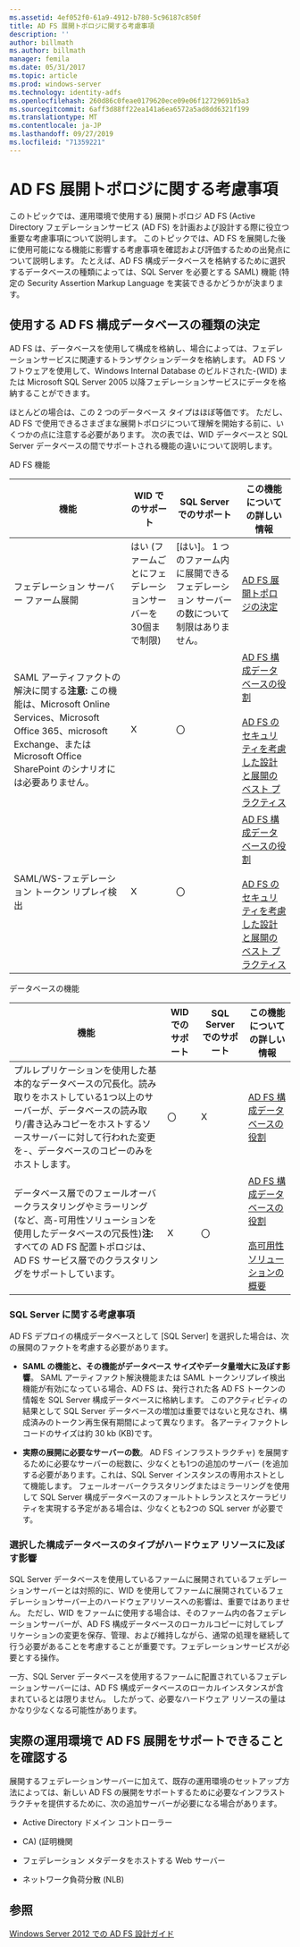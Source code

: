 ```yaml
---
ms.assetid: 4ef052f0-61a9-4912-b780-5c96187c850f
title: AD FS 展開トポロジに関する考慮事項
description: ''
author: billmath
ms.author: billmath
manager: femila
ms.date: 05/31/2017
ms.topic: article
ms.prod: windows-server
ms.technology: identity-adfs
ms.openlocfilehash: 260d86c0feae0179620ece09e06f12729691b5a3
ms.sourcegitcommit: 6aff3d88ff22ea141a6ea6572a5ad8dd6321f199
ms.translationtype: MT
ms.contentlocale: ja-JP
ms.lasthandoff: 09/27/2019
ms.locfileid: "71359221"
---
```

# <a name="ad-fs-deployment-topology-considerations"></a>AD FS 展開トポロジに関する考慮事項

このトピックでは、運用環境で使用する\) 展開トポロジ AD FS \(Active Directory フェデレーションサービス (AD FS) を計画および設計する際に役立つ重要な考慮事項について説明します。 このトピックでは、AD FS を展開した後に使用可能になる機能に影響する考慮事項を確認および評価するための出発点について説明します。 たとえば、AD FS 構成データベースを格納するために選択するデータベースの種類によっては、SQL Server を必要とする SAML\) 機能 \(特定の Security Assertion Markup Language を実装できるかどうかが決まります。  

## <a name="determining-which-type-of-ad-fs-configuration-database-to-use"></a>使用する AD FS 構成データベースの種類の決定  
AD FS は、データベースを使用して構成を格納し、場合によっては、フェデレーションサービスに関連するトランザクションデータを格納します。 AD FS ソフトウェアを使用して、Windows Internal Database のビルドされた\-\(WID\) または Microsoft SQL Server 2005 以降フェデレーションサービスにデータを格納することができます。  

ほとんどの場合は、この 2 つのデータベース タイプはほぼ等価です。 ただし、AD FS で使用できるさまざまな展開トポロジについて理解を開始する前に、いくつかの点に注意する必要があります。 次の表では、WID データベースと SQL Server データベースの間でサポートされる機能の違いについて説明します。  

AD FS 機能  

|機能|WID でのサポート|SQL Server でのサポート|この機能についての詳しい情報|  
|-----------|---------------------|----------------------------|---------------------------------------|  
|フェデレーション サーバー ファーム展開|はい (ファームごとにフェデレーションサーバーを30個まで制限)|[はい]。 1 つのファーム内に展開できるフェデレーション サーバーの数について制限はありません。|[AD FS 展開トポロジの決定](Determine-Your-AD-FS-Deployment-Topology.md)|  
|SAML アーティファクトの解決に関する**注意:** この機能は、Microsoft Online Services、Microsoft Office 365、microsoft Exchange、または Microsoft Office SharePoint のシナリオには必要ありません。|X|〇|[AD FS 構成データベースの役割](../../ad-fs/technical-reference/The-Role-of-the-AD-FS-Configuration-Database.md)<br /><br />[AD FS のセキュリティを考慮した設計と展開のベスト プラクティス](Best-Practices-for-Secure-Planning-and-Deployment-of-AD-FS.md)|  
|SAML\/WS\-フェデレーション トークン リプレイ検出|X|〇|[AD FS 構成データベースの役割](../../ad-fs/technical-reference/The-Role-of-the-AD-FS-Configuration-Database.md)<br /><br />[AD FS のセキュリティを考慮した設計と展開のベスト プラクティス](Best-Practices-for-Secure-Planning-and-Deployment-of-AD-FS.md)|  

データベースの機能  

|機能|WID でのサポート|SQL Server でのサポート|この機能についての詳しい情報|  
|-----------|---------------------|----------------------------|---------------------------------------|  
|プルレプリケーションを使用した基本的なデータベースの冗長化。読み取りをホストしている1つ以上のサーバーが、データベースの読み取り\/書き込みコピーをホストするソースサーバーに対して行われた変更を\-、データベースのコピーのみをホストします。|〇|X|[AD FS 構成データベースの役割](../../ad-fs/technical-reference/The-Role-of-the-AD-FS-Configuration-Database.md)|  
|データベース層でのフェールオーバークラスタリングやミラーリング \(など、高\-可用性ソリューションを使用したデータベースの冗長性\)**注:** すべての AD FS 配置トポロジは、AD FS サービス層でのクラスタリングをサポートしています。|X|〇|[AD FS 構成データベースの役割](../../ad-fs/technical-reference/The-Role-of-the-AD-FS-Configuration-Database.md)<br /><br />[高可用性ソリューションの概要](https://go.microsoft.com/fwlink/?LinkId=179853)|  

### <a name="sql-server-considerations"></a>SQL Server に関する考慮事項  
AD FS デプロイの構成データベースとして [SQL Server] を選択した場合は、次の展開のファクトを考慮する必要があります。  

-   **SAML の機能と、その機能がデータベース サイズやデータ量増大に及ぼす影響**。 SAML アーティファクト解決機能または SAML トークンリプレイ検出機能が有効になっている場合、AD FS は、発行された各 AD FS トークンの情報を SQL Server 構成データベースに格納します。 このアクティビティの結果として SQL Server データベースの増加は重要ではないと見なされ、構成済みのトークン再生保有期間によって異なります。 各アーティファクトレコードのサイズは約 30 kb \(KB\)です。  

-   **実際の展開に必要なサーバーの数**。 AD FS インフラストラクチャ\) を展開するために必要なサーバーの総数に、少なくとも1つの追加のサーバー \(を追加する必要があります。これは、SQL Server インスタンスの専用ホストとして機能します。 フェールオーバークラスタリングまたはミラーリングを使用して SQL Server 構成データベースのフォールトトレランスとスケーラビリティを実現する予定がある場合は、少なくとも2つの SQL server が必要です。  

### <a name="how-the-configuration-database-type-you-select-may-impact-hardware-resources"></a>選択した構成データベースのタイプがハードウェア リソースに及ぼす影響  
SQL Server データベースを使用しているファームに展開されているフェデレーションサーバーとは対照的に、WID を使用してファームに展開されているフェデレーションサーバー上のハードウェアリソースへの影響は、重要ではありません。 ただし、WID をファームに使用する場合は、そのファーム内の各フェデレーションサーバーが、AD FS 構成データベースのローカルコピーに対してレプリケーションの変更を保存、管理、および維持しながら、通常の処理を継続して行う必要があることを考慮することが重要です。フェデレーションサービスが必要とする操作。  

一方、SQL Server データベースを使用するファームに配置されているフェデレーションサーバーには、AD FS 構成データベースのローカルインスタンスが含まれているとは限りません。 したがって、必要なハードウェア リソースの量はかなり少なくなる可能性があります。  

## <a name="verifying-that-your-production-environment-can-support-an-ad-fs-deployment"></a>実際の運用環境で AD FS 展開をサポートできることを確認する  
展開するフェデレーションサーバーに加えて、既存の運用環境のセットアップ方法によっては、新しい AD FS の展開をサポートするために必要なインフラストラクチャを提供するために、次の追加サーバーが必要になる場合があります。  

-   Active Directory ドメイン コントローラー  

-   CA\) \(証明機関  

-   フェデレーション メタデータをホストする Web サーバー  

-   ネットワーク負荷分散 \(NLB\)  

## <a name="see-also"></a>参照
[Windows Server 2012 での AD FS 設計ガイド](AD-FS-Design-Guide-in-Windows-Server-2012.md)
